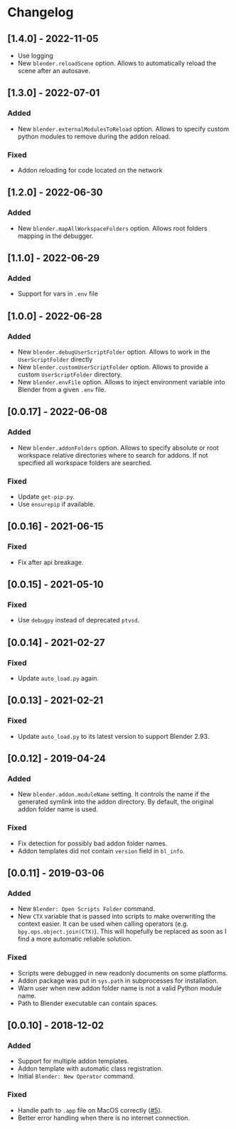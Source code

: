 # Changelog

## [1.4.0] - 2022-11-05

- Use logging 
- New `blender.reloadScene` option. Allows to automatically reload the scene after an autosave.

## [1.3.0] - 2022-07-01

### Added
- New `blender.externalModulesToReload` option. Allows to specify custom python modules to remove during the addon reload.

### Fixed
- Addon reloading for code located on the network 
  
## [1.2.0] - 2022-06-30

### Added
- New `blender.mapAllWorkspaceFolders` option. Allows root folders mapping in the debugger. 

## [1.1.0] - 2022-06-29

### Added
- Support for vars in `.env` file
## [1.0.0] - 2022-06-28

### Added
- New `blender.debugUserScriptFolder` option. Allows to work in the `UserScriptFolder` directly
- New `blender.customUserScriptFolder` option. Allows to provide a custom `UserScriptFolder` directory.
- New `blender.envFile` option. Allows to inject environment variable into Blender from a given `.env` file. 

## [0.0.17] - 2022-06-08

### Added
- New `blender.addonFolders` option. Allows to specify absolute or root workspace relative 
directories where to search for addons. If not specified all workspace folders are searched.

### Fixed
- Update `get-pip.py`.
- Use `ensurepip` if available.

## [0.0.16] - 2021-06-15

### Fixed
- Fix after api breakage.

## [0.0.15] - 2021-05-10

### Fixed
- Use `debugpy` instead of deprecated `ptvsd`.

## [0.0.14] - 2021-02-27

### Fixed
- Update `auto_load.py` again.

## [0.0.13] - 2021-02-21

### Fixed
- Update `auto_load.py` to its latest version to support Blender 2.93.

## [0.0.12] - 2019-04-24

### Added
- New `blender.addon.moduleName` setting. It controls the name if the generated symlink into the addon directory. By default, the original addon folder name is used.

### Fixed
- Fix detection for possibly bad addon folder names.
- Addon templates did not contain `version` field in `bl_info`.

## [0.0.11] - 2019-03-06

### Added
- New `Blender: Open Scripts Folder` command.
- New `CTX` variable that is passed into scripts to make overwriting the context easier. It can be used when calling operators (e.g. `bpy.ops.object.join(CTX)`). This will hopefully be replaced as soon as I find a more automatic reliable solution.

### Fixed
- Scripts were debugged in new readonly documents on some platforms.
- Addon package was put in `sys.path` in subprocesses for installation.
- Warn user when new addon folder name is not a valid Python module name.
- Path to Blender executable can contain spaces.

## [0.0.10] - 2018-12-02

### Added
- Support for multiple addon templates.
- Addon template with automatic class registration.
- Initial `Blender: New Operator` command.

### Fixed
- Handle path to `.app` file on MacOS correctly ([#5](https://github.com/JacquesLucke/blender_vscode/issues/5)).
- Better error handling when there is no internet connection.
